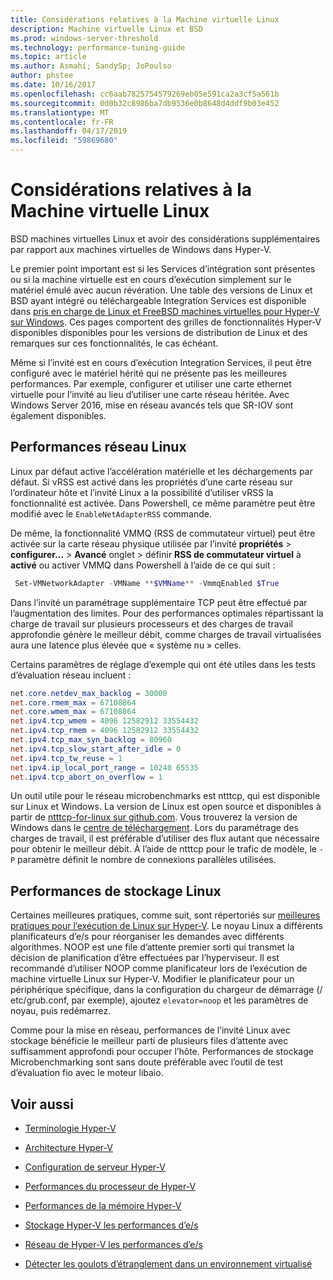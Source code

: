 ```yaml
---
title: Considérations relatives à la Machine virtuelle Linux
description: Machine virtuelle Linux et BSD
ms.prod: windows-server-threshold
ms.technology: performance-tuning-guide
ms.topic: article
ms.author: Asmahi; SandySp; JoPoulso
author: phstee
ms.date: 10/16/2017
ms.openlocfilehash: cc6aab7825754579269eb05e591ca2a3cf5a561b
ms.sourcegitcommit: 0d0b32c8986ba7db9536e0b8648d4ddf9b03e452
ms.translationtype: MT
ms.contentlocale: fr-FR
ms.lasthandoff: 04/17/2019
ms.locfileid: "59869680"
---
```

# <a name="linux-virtual-machine-considerations"></a>Considérations relatives à la Machine virtuelle Linux

BSD machines virtuelles Linux et avoir des considérations supplémentaires par rapport aux machines virtuelles de Windows dans Hyper-V.

Le premier point important est si les Services d’intégration sont présentes ou si la machine virtuelle est en cours d’exécution simplement sur le matériel émulé avec aucun révération. Une table des versions de Linux et BSD ayant intégré ou téléchargeable Integration Services est disponible dans [pris en charge de Linux et FreeBSD machines virtuelles pour Hyper-V sur Windows](https://technet.microsoft.com/windows-server-docs/compute/hyper-v/supported-linux-and-freebsd-virtual-machines-for-hyper-v-on-windows). Ces pages comportent des grilles de fonctionnalités Hyper-V disponibles disponibles pour les versions de distribution de Linux et des remarques sur ces fonctionnalités, le cas échéant.

Même si l’invité est en cours d’exécution Integration Services, il peut être configuré avec le matériel hérité qui ne présente pas les meilleures performances. Par exemple, configurer et utiliser une carte ethernet virtuelle pour l’invité au lieu d’utiliser une carte réseau héritée. Avec Windows Server 2016, mise en réseau avancés tels que SR-IOV sont également disponibles.

## <a name="linux-network-performance"></a>Performances réseau Linux

Linux par défaut active l’accélération matérielle et les déchargements par défaut. Si vRSS est activé dans les propriétés d’une carte réseau sur l’ordinateur hôte et l’invité Linux a la possibilité d’utiliser vRSS la fonctionnalité est activée. Dans Powershell, ce même paramètre peut être modifié avec le `EnableNetAdapterRSS` commande.

De même, la fonctionnalité VMMQ (RSS de commutateur virtuel) peut être activée sur la carte réseau physique utilisée par l’invité **propriétés** > **configurer...**   >  **Avancé** onglet > définir **RSS de commutateur virtuel** à **activé** ou activer VMMQ dans Powershell à l’aide de ce qui suit :

```PowerShell
 Set-VMNetworkAdapter -VMName **$VMName** -VmmqEnabled $True
 ```

Dans l’invité un paramétrage supplémentaire TCP peut être effectué par l’augmentation des limites. Pour des performances optimales répartissant la charge de travail sur plusieurs processeurs et des charges de travail approfondie génère le meilleur débit, comme charges de travail virtualisées aura une latence plus élevée que « système nu » celles.

Certains paramètres de réglage d’exemple qui ont été utiles dans les tests d’évaluation réseau incluent :

```PowerShell
net.core.netdev_max_backlog = 30000
net.core.rmem_max = 67108864
net.core.wmem_max = 67108864
net.ipv4.tcp_wmem = 4096 12582912 33554432
net.ipv4.tcp_rmem = 4096 12582912 33554432
net.ipv4.tcp_max_syn_backlog = 80960
net.ipv4.tcp_slow_start_after_idle = 0
net.ipv4.tcp_tw_reuse = 1
net.ipv4.ip_local_port_range = 10240 65535
net.ipv4.tcp_abort_on_overflow = 1
```

Un outil utile pour le réseau microbenchmarks est ntttcp, qui est disponible sur Linux et Windows. La version de Linux est open source et disponibles à partir de [ntttcp-for-linux sur github.com](https://github.com/Microsoft/ntttcp-for-linux). Vous trouverez la version de Windows dans le [centre de téléchargement](https://gallery.technet.microsoft.com/NTttcp-Version-528-Now-f8b12769). Lors du paramétrage des charges de travail, il est préférable d’utiliser des flux autant que nécessaire pour obtenir le meilleur débit. À l’aide de ntttcp pour le trafic de modèle, le `-P` paramètre définit le nombre de connexions parallèles utilisées.

## <a name="linux-storage-performance"></a>Performances de stockage Linux

Certaines meilleures pratiques, comme suit, sont répertoriés sur [meilleures pratiques pour l’exécution de Linux sur Hyper-V](https://technet.microsoft.com/windows-server-docs/compute/hyper-v/best-practices-for-running-linux-on-hyper-v). Le noyau Linux a différents planificateurs d’e/s pour réorganiser les demandes avec différents algorithmes. NOOP est une file d’attente premier sorti qui transmet la décision de planification d’être effectuées par l’hyperviseur. Il est recommandé d’utiliser NOOP comme planificateur lors de l’exécution de machine virtuelle Linux sur Hyper-V. Modifier le planificateur pour un périphérique spécifique, dans la configuration du chargeur de démarrage (/ etc/grub.conf, par exemple), ajoutez `elevator=noop` et les paramètres de noyau, puis redémarrez.

Comme pour la mise en réseau, performances de l’invité Linux avec stockage bénéficie le meilleur parti de plusieurs files d’attente avec suffisamment approfondi pour occuper l’hôte. Performances de stockage Microbenchmarking sont sans doute préférable avec l’outil de test d’évaluation fio avec le moteur libaio.

## <a name="see-also"></a>Voir aussi

-   [Terminologie Hyper-V](terminology.md)

-   [Architecture Hyper-V](architecture.md)

-   [Configuration de serveur Hyper-V](configuration.md)

-   [Performances du processeur de Hyper-V](processor-performance.md)

-   [Performances de la mémoire Hyper-V](memory-performance.md)

-   [Stockage Hyper-V les performances d’e/s](storage-io-performance.md)

-   [Réseau de Hyper-V les performances d’e/s](network-io-performance.md)

-   [Détecter les goulots d’étranglement dans un environnement virtualisé](detecting-virtualized-environment-bottlenecks.md)

